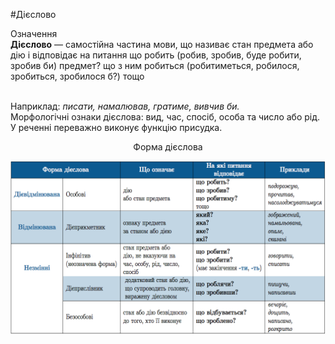 #Дiєслово

<div class="space">
<div class="eoz-wrap">
<span class="eoz">Означення</span>
<div class="eoz-text">
<strong>Дiєслово</strong> — самостiйна частина мови, що називає стан предмета або дiю i вiдповiдає на питання <span class="p1">що робить (робив, зробив, буде робити, зробив би) предмет? що з ним робиться (робитиметься, робилося, зробиться, зробилося б?)</span> тощо
</div>
</div>
</div>
<br>

Наприклад: <i>писати, намалював, гратиме, вивчив би.</i><br>
Морфологiчнi ознаки дiєслова: вид, час, спосiб, особа та число або
рiд.<br>
У реченнi переважно виконує функцiю присудка.

<p style="text-align:center;">Форма дієслова</p>

<div class="center">
<img src="../pics/10/1.png" width="700px" class="center"/>
</div>
<br>